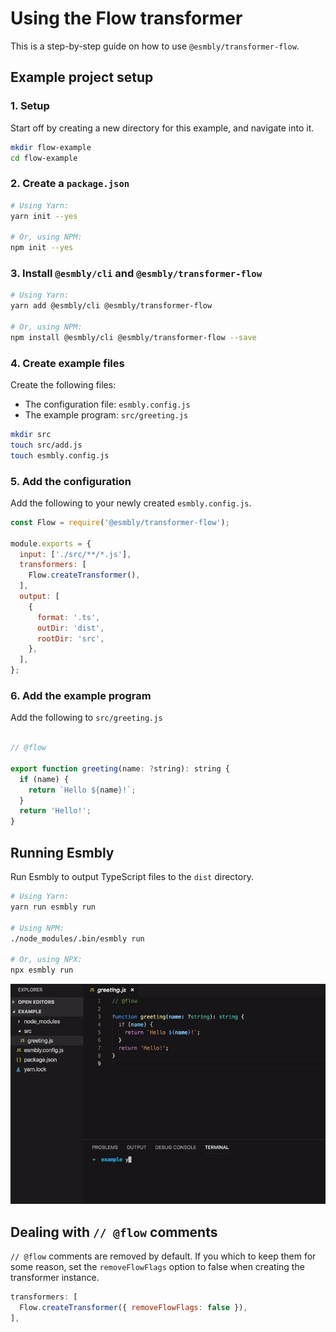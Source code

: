 # Using the Flow transformer
This is a step-by-step guide on how to use `@esmbly/transformer-flow`.

## Example project setup
### 1. Setup
Start off by creating a new directory for this example, and navigate into it.
```sh
mkdir flow-example
cd flow-example
```

### 2. Create a `package.json`
```sh
# Using Yarn:
yarn init --yes

# Or, using NPM:
npm init --yes
```

### 3. Install `@esmbly/cli` and `@esmbly/transformer-flow`
```sh
# Using Yarn:
yarn add @esmbly/cli @esmbly/transformer-flow

# Or, using NPM:
npm install @esmbly/cli @esmbly/transformer-flow --save
```

### 4. Create example files
Create the following files:
- The configuration file: `esmbly.config.js`
- The example program: `src/greeting.js`
```sh
mkdir src
touch src/add.js
touch esmbly.config.js
```

### 5. Add the configuration
Add the following to your newly created `esmbly.config.js`.
```js
const Flow = require('@esmbly/transformer-flow');

module.exports = {
  input: ['./src/**/*.js'],
  transformers: [
    Flow.createTransformer(),
  ],
  output: [
    {
      format: '.ts',
      outDir: 'dist',
      rootDir: 'src',
    },
  ],
};
```

### 6. Add the example program
Add the following to `src/greeting.js`
```js

// @flow

export function greeting(name: ?string): string {
  if (name) {
    return `Hello ${name}!`;
  }
  return 'Hello!';
}
```

## Running Esmbly
Run Esmbly to output TypeScript files to the `dist` directory.
```sh
# Using Yarn:
yarn run esmbly run

# Using NPM:
./node_modules/.bin/esmbly run

# Or, using NPX:
npx esmbly run
```
![](/.github/assets/run-flow.gif)

## Dealing with `// @flow` comments
`// @flow` comments are removed by default. If you which to keep them for some reason, set the `removeFlowFlags` option to false when creating the transformer instance.
```js
transformers: [
  Flow.createTransformer({ removeFlowFlags: false }),
],
```
